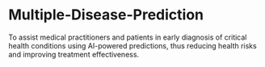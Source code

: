 # Multiple-Disease-Prediction
To assist medical practitioners and patients in early diagnosis of critical health conditions using AI-powered predictions, thus reducing health risks and improving treatment effectiveness.
